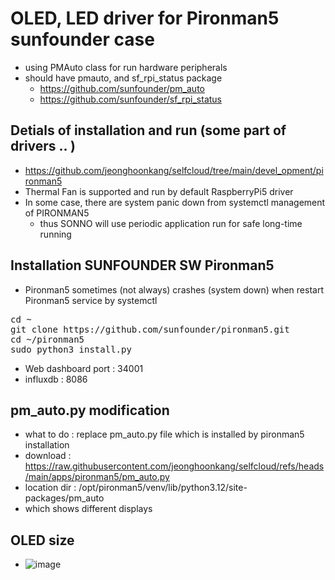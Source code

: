 # OLED, LED driver for Pironman5 sunfounder case
- using PMAuto class for run hardware peripherals
- should have pmauto, and sf_rpi_status package
  - https://github.com/sunfounder/pm_auto
  - https://github.com/sunfounder/sf_rpi_status  

## Detials of installation and run (some part of drivers .. )
- https://github.com/jeonghoonkang/selfcloud/tree/main/devel_opment/pironman5
- Thermal Fan is supported and run by default RaspberryPi5 driver
- In some case, there are system panic down from systemctl management of PIRONMAN5
  - thus SONNO will use periodic application run for safe long-time running   

## Installation SUNFOUNDER SW Pironman5
- Pironman5 sometimes (not always) crashes (system down)  when restart Pironman5 service by systemctl
<pre>
cd ~
git clone https://github.com/sunfounder/pironman5.git
cd ~/pironman5
sudo python3 install.py
</pre>

- Web dashboard port : 34001
- influxdb : 8086

## pm_auto.py modification
- what to do : replace pm_auto.py file which is installed by pironman5 installation
- download : https://raw.githubusercontent.com/jeonghoonkang/selfcloud/refs/heads/main/apps/pironman5/pm_auto.py
- location dir : /opt/pironman5/venv/lib/python3.12/site-packages/pm_auto
- which shows different displays 

## OLED size
- ![image](https://github.com/user-attachments/assets/484dfc7d-4c47-4061-be40-3ac90994206e)
